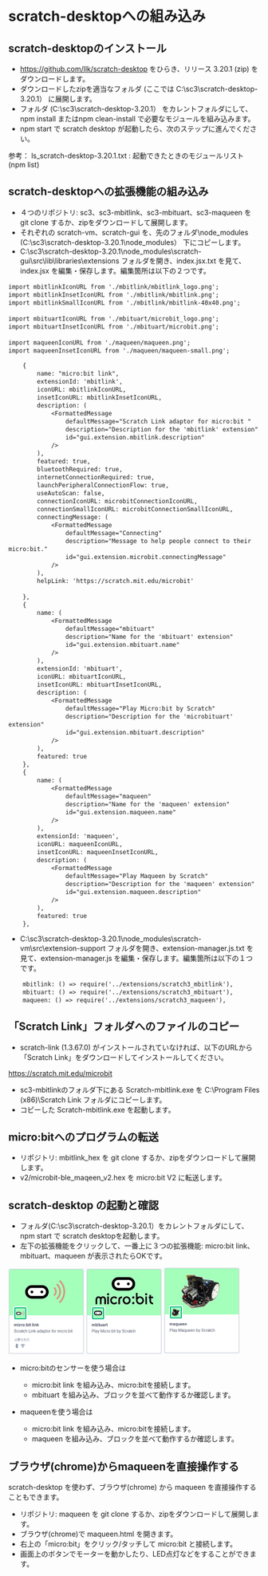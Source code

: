 # scratch-desktopへの組み込み

## scratch-desktopのインストール

- https://github.com/llk/scratch-desktop をひらき、リリース 3.20.1 (zip) をダウンロードします。
- ダウンロードしたzipを適当なフォルダ (ここでは C:\sc3\scratch-desktop-3.20.1） に展開します。
- フォルダ (C:\sc3\scratch-desktop-3.20.1） をカレントフォルダにして、npm install またはnpm clean-install で必要なモジュールを組み込みます。
- npm start で scratch desktop が起動したら、次のステップに進んでください。

参考： ls_scratch-desktop-3.20.1.txt : 起動できたときのモジュールリスト (npm list)

## scratch-desktopへの拡張機能の組み込み

- ４つのリポジトリ: sc3、sc3-mbitlink、sc3-mbituart、sc3-maqueen を git clone するか、zipをダウンロードして展開します。
- それぞれの scratch-vm、scratch-gui を、先のフォルダ\node_modules (C:\sc3\scratch-desktop-3.20.1\node_modules） 下にコピーします。
- C:\sc3\scratch-desktop-3.20.1\node_modules\scratch-gui\src\lib\libraries\extensions フォルダを開き、index.jsx.txt を見て、index.jsx を編集・保存します。編集箇所は以下の２つです。

```
import mbitlinkIconURL from './mbitlink/mbitlink_logo.png';
import mbitlinkInsetIconURL from './mbitlink/mbitlink.png';
import mbitlinkSmallIconURL from './mbitlink/mbitlink-40x40.png';

import mbituartIconURL from './mbituart/microbit_logo.png';
import mbituartInsetIconURL from './mbituart/microbit.png';

import maqueenIconURL from './maqueen/maqueen.png';
import maqueenInsetIconURL from './maqueen/maqueen-small.png';
```

```
    {
        name: "micro:bit link",
        extensionId: 'mbitlink',
        iconURL: mbitlinkIconURL,
        insetIconURL: mbitlinkInsetIconURL,
        description: (
            <FormattedMessage
                defaultMessage="Scratch Link adaptor for micro:bit "
                description="Description for the 'mbitlink' extension"
                id="gui.extension.mbitlink.description"
            />
        ),
        featured: true,
        bluetoothRequired: true,
        internetConnectionRequired: true,
        launchPeripheralConnectionFlow: true,
        useAutoScan: false,
        connectionIconURL: microbitConnectionIconURL,
        connectionSmallIconURL: microbitConnectionSmallIconURL,
        connectingMessage: (
            <FormattedMessage
                defaultMessage="Connecting"
                description="Message to help people connect to their micro:bit."
                id="gui.extension.microbit.connectingMessage"
            />
        ),
        helpLink: 'https://scratch.mit.edu/microbit'

    },
    {
        name: (
            <FormattedMessage
                defaultMessage="mbituart"
                description="Name for the 'mbituart' extension"
                id="gui.extension.mbituart.name"
            />
        ),
        extensionId: 'mbituart',
        iconURL: mbituartIconURL,
        insetIconURL: mbituartInsetIconURL,
        description: (
            <FormattedMessage
                defaultMessage="Play Micro:bit by Scratch"
                description="Description for the 'microbituart' extension"
                id="gui.extension.mbituart.description"
            />
        ),
        featured: true
    },
    {
        name: (
            <FormattedMessage
                defaultMessage="maqueen"
                description="Name for the 'maqueen' extension"
                id="gui.extension.maqueen.name"
            />
        ),
        extensionId: 'maqueen',
        iconURL: maqueenIconURL,
        insetIconURL: maqueenInsetIconURL,
        description: (
            <FormattedMessage
                defaultMessage="Play Maqueen by Scratch"
                description="Description for the 'maqueen' extension"
                id="gui.extension.maqueen.description"
            />
        ),
        featured: true
    },
```

- C:\sc3\scratch-desktop-3.20.1\node_modules\scratch-vm\src\extension-support フォルダを開き、extension-manager.js.txt を見て、extension-manager.js を編集・保存します。編集箇所は以下の１つです。

```
    mbitlink: () => require('../extensions/scratch3_mbitlink'),
    mbituart: () => require('../extensions/scratch3_mbituart'),
    maqueen: () => require('../extensions/scratch3_maqueen'),
```

## 「Scratch Link」フォルダへのファイルのコピー

- scratch-link (1.3.67.0) がインストールされていなければ、以下のURLから「Scratch Link」をダウンロードしてインストールしてください。

https://scratch.mit.edu/microbit

- sc3-mbitlinkのフォルダ下にある Scratch-mbitlink.exe を C:\Program Files (x86)\Scratch Link フォルダにコピーします。
- コピーした Scratch-mbitlink.exe を起動します。

## micro:bitへのプログラムの転送

- リポジトリ: mbitlink_hex を git clone するか、zipをダウンロードして展開します。
- v2/microbit-ble_maqeen_v2.hex を micro:bit V2 に転送します。

## scratch-desktop の起動と確認

- フォルダ(C:\sc3\scratch-desktop-3.20.1）をカレントフォルダにして、npm start で scratch desktopを起動します。
- 左下の拡張機能をクリックして、一番上に３つの拡張機能: micro:bit link、mbituart、maqueen が表示されたらOKです。

![](images/sc3-mbitlink.png) ![](images/sc3-mbituart.png) ![](images/sc3-maqueen.png)

- micro:bitのセンサーを使う場合は
	- micro:bit link を組み込み、micro:bitを接続します。
	- mbituart を組み込み、ブロックを並べて動作するか確認します。

- maqueenを使う場合は
	- micro:bit link を組み込み、micro:bitを接続します。
	- maqueen を組み込み、ブロックを並べて動作するか確認します。

## ブラウザ(chrome)からmaqueenを直接操作する

scratch-desktop を使わず、ブラウザ(chrome) から maqueen を直接操作することもできます。

- リポジトリ: maqueen を git clone するか、zipをダウンロードして展開します。
- ブラウザ(chrome)で maqueen.html を開きます。
- 右上の「micro:bit」をクリック/タッチして micro:bit と接続します。
- 画面上のボタンでモーターを動かしたり、LED点灯などをすることができます。

